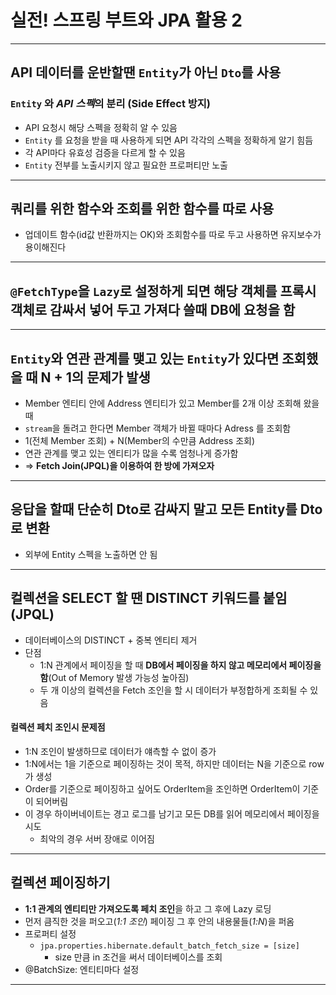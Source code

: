 # 실전! 스프링 부트와 JPA 활용 2

---

## API 데이터를 운반할땐 `Entity`가 아닌 `Dto`를 사용
### `Entity` 와 *API 스펙*의 분리 (Side Effect 방지)
* API 요청시 해당 스펙을 정확히 알 수 있음
* `Entity` 를 요청을 받을 때 사용하게 되면 API 각각의 스펙을 정확하게 알기 힘듬
* 각 API마다 유효성 검증을 다르게 할 수 있음
* `Entity` 전부를 노출시키지 않고 필요한 프로퍼티만 노출

---

## 쿼리를 위한 함수와 조회를 위한 함수를 따로 사용
* 업데이트 함수(id값 반환까지는 OK)와 조회함수를 따로 두고 사용하면 유지보수가 용이해진다

---

## `@FetchType`을 `Lazy`로 설정하게 되면 해당 객체를 프록시 객체로 감싸서 넣어 두고 가져다 쓸때 DB에 요청을 함

---

## `Entity`와 연관 관계를 맺고 있는 `Entity`가 있다면 조회했을 때 N + 1의 문제가 발생
* Member 엔티티 안에 Address 엔티티가 있고 Member를 2개 이상 조회해 왔을 때  
* `stream`을 돌려고 한다면 Member 객체가 바뀔 때마다 Adress 를 조회함  
* 1(전체 Member 조회) + N(Member의 수만큼 Address 조회)  
* 연관 관계를 맺고 있는 엔티티가 많을 수록 엄청나게 증가함  
*  => **Fetch Join(JPQL)을 이용하여 한 방에 가져오자**
---
## 응답을 할때 단순히 Dto로 감싸지 말고 모든 Entity를 Dto로 변환
* 외부에 Entity 스펙을 노출하면 안 됨

---

## 컬렉션을 SELECT 할 땐 DISTINCT 키워드를 붙임 (JPQL)
* 데이터베이스의 DISTINCT + 중복 엔티티 제거
* 단점
    * 1:N 관계에서 페이징을 할 때 **DB에서 페이징을 하지 않고 메모리에서 페이징을 함**(Out of Memory 발생 가능성 높아짐)
    * 두 개 이상의 컬렉션을 Fetch 조인을 할 시 데이터가 부정합하게 조회될 수 있음 
    
#### 컬렉션 페치 조인시 문제점
* 1:N 조인이 발생하므로 데이터가 얘측할 수 없이 증가
* 1:N에서는 1을 기준으로 페이징하는 것이 목적, 하지만 데이터는 N을 기준으로 row가 생성
* Order를 기준으로 페이징하고 싶어도 OrderItem을 조인하면 OrderItem이 기준이 되어버림
* 이 경우 하이버네이트는 경고 로그를 남기고 모든 DB를 읽어 메모리에서 페이징을 시도
    * 최악의 경우 서버 장애로 이어짐
---

## 컬렉션 페이징하기
* **1:1 관계의 엔티티만 가져오도록 페치 조인**을 하고 그 후에 Lazy 로딩
* 먼저 큼직한 것을 퍼오고(*1:1 조인*) 페이징 그 후 안의 내용물들(*1:N*)을 퍼옴 
* 프로퍼티 설정
    * `jpa.properties.hibernate.default_batch_fetch_size = [size]`
        * size 만큼 in 조건을 써서 데이터베이스를 조회
* @BatchSize: 엔티티마다 설정

---